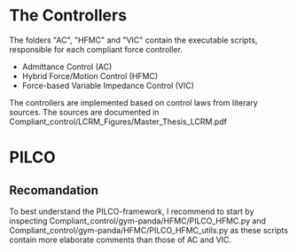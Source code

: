 # The Controllers

The folders "AC", "HFMC" and "VIC" contain the executable scripts, responsible for each compliant force controller.

- Admittance Control (AC)
- Hybrid Force/Motion Control (HFMC)
- Force-based Variable Impedance Control (VIC)

The controllers are implemented based on control laws from literary sources. The sources are documented in Compliant_control/LCRM_Figures/Master_Thesis_LCRM.pdf


# PILCO

## Recomandation

To best understand the PILCO-framework, I recommend to start by inspecting Compliant_control/gym-panda/HFMC/PILCO_HFMC.py and Compliant_control/gym-panda/HFMC/PILCO_HFMC_utils.py as these scripts contain more elaborate comments than those of AC and VIC.
